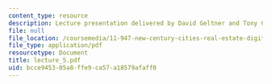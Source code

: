 ```yaml
---
content_type: resource
description: Lecture presentation delivered by David Geltner and Tony Ciochetti.
file: null
file_location: /coursemedia/11-947-new-century-cities-real-estate-digital-technology-and-design-fall-2004/bcce945305a8ffe9ca57a18579afaff0_lecture_5.pdf
file_type: application/pdf
resourcetype: Document
title: lecture_5.pdf
uid: bcce9453-05a8-ffe9-ca57-a18579afaff0
---
```

